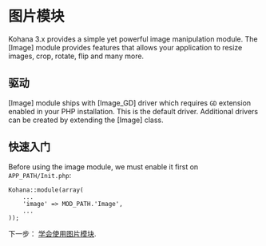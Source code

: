 # 图片模块

Kohana 3.x provides a simple yet powerful image manipulation module. The [Image] module provides features that allows your application to resize images, crop, rotate, flip and many more.

## 驱动

[Image] module ships with [Image_GD] driver which requires `GD` extension enabled in your PHP installation. This is the default driver. Additional drivers can be created by extending the [Image] class.

## 快速入门

Before using the image module, we must enable it first on `APP_PATH/Init.php`:

~~~
Kohana::module(array(
    ...
    'image' => MOD_PATH.'Image',
    ...
));
~~~

下一步： [学会使用图片模块](using).
